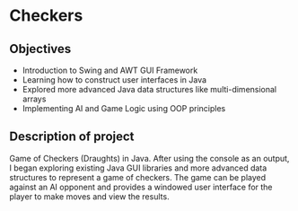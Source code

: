 # Checkers

## Objectives

* Introduction to Swing and AWT GUI Framework
* Learning how to construct user interfaces in Java
* Explored more advanced Java data structures like multi-dimensional arrays
* Implementing AI and Game Logic using OOP principles

## Description of project
 
Game of Checkers (Draughts) in Java. After using the console as an output, I began exploring existing Java GUI libraries and more advanced data structures to represent a game of checkers. The game can be played against an AI opponent and provides a windowed user interface for the player to make moves and view the results. 
